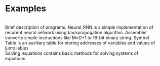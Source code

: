# Examples
<br>
Brief description of programs.
Neural_RNN is a simple implementation of recurent neural network using backpropogation algorithm.
Assembler converts simple instructions like M=D+1 to 16-bit binary string. Symbol Table is an auxiliary table for storing addresses of variables and values of jump lables<br>
Solving_equations contains basic methods for solving systems of equations.
